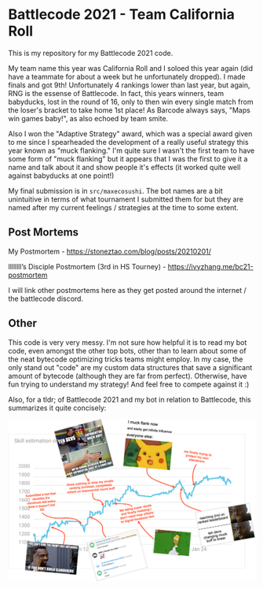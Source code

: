 # Battlecode 2021 - Team California Roll

This is my repository for my Battlecode 2021 code. 

My team name this year was California Roll and I soloed this year again (did have a teammate for about a week but he unfortunately dropped). I made finals and got 9th! Unfortunately 4 rankings lower than last year, but again, RNG is the essense of Battlecode. In fact, this years winners, team babyducks, lost in the round of 16, only to then win every single match from the loser's bracket to take home 1st place! As Barcode always says, "Maps win games baby!", as also echoed by team smite.

Also I won the "Adaptive Strategy" award, which was a special award given to me since I spearheaded the development of a really useful strategy this year known as "muck flanking." I'm quite sure I wasn't the first team to have some form of "muck flanking" but it appears that I was the first to give it a name and talk about it and show people it's effects (it worked quite well against babyducks at one point!)

My final submission is in `src/maxecosushi`. The bot names are a bit unintuitive in terms of what tournament I submitted them for but they are named after my current feelings / strategies at the time to some extent. 

## Post Mortems

My Postmortem - https://stoneztao.com/blog/posts/20210201/

llllllll’s Disciple Postmortem (3rd in HS Tourney) - https://ivyzhang.me/bc21-postmortem

I will link other postmortems here as they get posted around the internet / the battlecode discord.

## Other

This code is very very messy. I'm not sure how helpful it is to read my bot code, even amongst the other top bots, other than to learn about some of the neat bytecode optimizing tricks teams might employ. In my case, the only stand out "code" are my custom data structures that save a significant amount of bytecode (although they are far from perfect). Otherwise, have fun trying to understand my strategy! And feel free to compete against it :)


Also, for a tldr; of Battlecode 2021 and my bot in relation to Battlecode, this summarizes it quite concisely:

![skill](./skill2.png)
